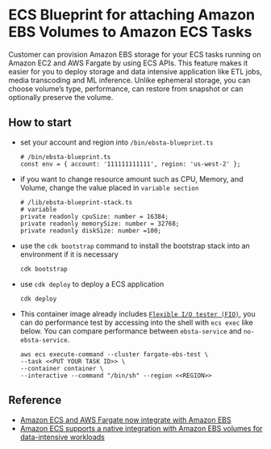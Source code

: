# ECS Blueprint for attaching Amazon EBS Volumes to Amazon ECS Tasks

Customer can provision Amazon EBS storage for your ECS tasks running on Amazon EC2 and AWS Fargate by using ECS APIs. This feature makes it easier for you to deploy storage and data intensive application like ETL jobs, media transcoding and ML inference. Unlike ephemeral storage, you can choose volume’s type, performance, can restore from snapshot or can optionally preserve the volume. 

## How to start

- set your account and region into `/bin/ebsta-blueprint.ts`
    ```
    # /bin/ebsta-blueprint.ts
    const env = { account: '111111111111', region: 'us-west-2' };
    ```

- if you want to change resource amount such as CPU, Memory, and Volume, change the value placed in `variable section`
    ```
    # /lib/ebsta-blueprint-stack.ts
    # variable
    private readonly cpuSize: number = 16384;
    private readonly memorySize: number = 32768;
    private readonly diskSize: number =100;

    ```

- use the `cdk bootstrap` command to install the bootstrap stack into an environment if it is necessary 
    ```
    cdk bootstrap
    ```

- use `cdk deploy` to deploy a ECS application
    ```
    cdk deploy
    ```

- This container image already includes [`Flexible I/O tester (FIO)`](https://fio.readthedocs.io/en/latest/), you can do performance test by accessing into the shell with `ecs exec` like below. You can compare performance between `ebsta-service` and `no-ebsta-service`.

    ```
    aws ecs execute-command --cluster fargate-ebs-test \
    --task <<PUT YOUR TASK ID>> \
    --container container \
    --interactive --command "/bin/sh" --region <<REGION>>
    ```

## Reference 

- [Amazon ECS and AWS Fargate now integrate with Amazon EBS](https://aws.amazon.com/about-aws/whats-new/2024/01/amazon-ecs-fargate-integrate-ebs/)
- [Amazon ECS supports a native integration with Amazon EBS volumes for data-intensive workloads](https://aws.amazon.com/blogs/aws/amazon-ecs-supports-a-native-integration-with-amazon-ebs-volumes-for-data-intensive-workloads/)

